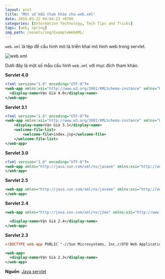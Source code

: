 ```yaml
---
layout: post
title: "Một số mẫu tham khảo cho web.xml"
date: 2016-05-22 04:04:23 +0700
categories: [Information Technology, Tech Tips and Tricks]
tags: [web, spring]
img_path: /assets/img/ExampleWebXML/
---
```


`web.xml` là tệp để cấu hình mô tả triển khai mô hình web trong servlet.

![web.xml](web.xml-jsp-servlet.png)

Dưới đây là một số mẫu cấu hình `web.xml` với mục đích tham khảo.

**Servlet 4.0**<br/>

```xml
<?xml version="1.0" encoding="UTF-8"?>
<web-app xmlns:xsi="http://www.w3.org/2001/XMLSchema-instance" xmlns="http://xmlns.jcp.org/xml/ns/javaee" xsi:schemaLocation="http://xmlns.jcp.org/xml/ns/javaee http://xmlns.jcp.org/xml/ns/javaee/web-app_4_0.xsd" id="WebApp_ID" version="4.0">
  <display-name>Vận Già 4.0</display-name>
</web-app>
```

**Servlet 3.1**<br/>

```xml
<?xml version="1.0" encoding="UTF-8"?>
<web-app xmlns:xsi="http://www.w3.org/2001/XMLSchema-instance" xmlns="http://xmlns.jcp.org/xml/ns/javaee" xsi:schemaLocation="http://xmlns.jcp.org/xml/ns/javaee http://xmlns.jcp.org/xml/ns/javaee/web-app_3_1.xsd" id="WebApp_ID" version="3.1">
	<display-name>Vận Già 3.1</display-name>
	<welcome-file-list>
		<welcome-file>index.jsp</welcome-file>
	</welcome-file-list>
</web-app>
```

**Servlet 3.0**<br/>

```xml
<?xml version="1.0" encoding="UTF-8"?>
<web-app xmlns="http://java.sun.com/xml/ns/javaee" xmlns:xsi="http://www.w3.org/2001/XMLSchema-instance" xsi:schemaLocation="http://java.sun.com/xml/ns/javaee http://java.sun.com/xml/ns/javaee/web-app_3_0.xsd" version="3.0">
</web-app>
```

**Servlet 2.5**<br/>

```xml
<web-app xmlns="http://java.sun.com/xml/ns/javaee" xmlns:xsi="http://www.w3.org/2001/XMLSchema-instance" xsi:schemaLocation="http://java.sun.com/xml/ns/javaee http://java.sun.com/xml/ns/javaee/web-app_2_5.xsd" version="2.5">
</web-app>
```

**Servlet 2.4**<br/>

```xml
<web-app xmlns="http://java.sun.com/xml/ns/j2ee" xmlns:xsi="http://www.w3.org/2001/XMLSchema-instance" xsi:schemaLocation="http://java.sun.com/xml/ns/j2ee http://java.sun.com/xml/ns/j2ee/web-app_2_4.xsd" version="2.4">

  <display-name>Vận Già 2.4</display-name>
</web-app>
```

**Servlet 2.3**<br/>

```xml
<!DOCTYPE web-app PUBLIC "-//Sun Microsystems, Inc.//DTD Web Application 2.3//EN" "http://java.sun.com/dtd/web-app_2_3.dtd" >

<web-app>
  <display-name>Vận Già 2.3</display-name>
</web-app>
```

**Nguồn**: [Java servlet](https://en.wikipedia.org/wiki/Java_servlet)
